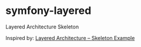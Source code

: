 # symfony-layered
Layered Architecture Skeleton

Inspired by: [Layered Architecture – Skeleton Example](https://www.thinktocode.com/2018/07/12/layered-architecture-skeleton-example/)